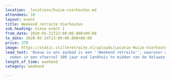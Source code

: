 ```yaml
---
location: _locations/huize-vierhouten.md
attendees: 10
layout: event
title: Weekend retraite Vierhouten
sub_heading: nieuw event 1
from_date: 2020-05-21T22:00:00.000+00:00
to_date: 2020-05-24T13:00:00.000+00:00
price: 379
image: https://static.stilteretraite.nl/uploads/Locatie-Huize-Vierhouten-15.jpg
lead_text: 'Nieuw in ons aanbod is een ''Weekend retraite'', waarvoor we onze intrek
  nemen in een sfeervol 100 jaar oud landhuis te midden van de Veluwse bossen.  '
length_of_time: weekend
category: weekend

---
```

